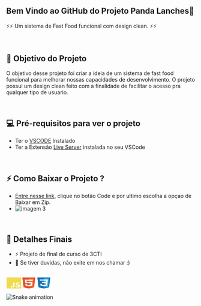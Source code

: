 ## Bem Vindo ao GitHub do Projeto <strong>Panda Lanches</strong>👋
⚡⚡ Um sistema de Fast Food funcional com design clean. ⚡⚡

<br>

## 🚀 Objetivo do Projeto

O objetivo desse projeto foi criar a ideia de um sistema de fast food funcional para melhorar nossas capacidades de desenvolvimento.
O projeto possui um design clean feito com a finalidade de facilitar o acesso pra qualquer tipo de usuario.


<br>


## 💻 Pré-requisitos para ver o projeto

* Ter o <a href="https://code.visualstudio.com/">VSCODE</a> Instalado
* Ter a Extensão <a href="https://marketplace.visualstudio.com/items?itemName=ritwickdey.LiveServer">Live Server</a> instalada no seu VSCode

<br>

## ⚡ Como Baixar o Projeto ?
- <a href="https://github.com/Trab3CTI/panda-lanches-website-principal">Entre nesse link</a>, clique no botão Code e por ultimo escolha a opçao de Baixar em Zip.
- ![imagem 3](https://user-images.githubusercontent.com/94136685/143333942-5b18fa8a-a964-410b-adc3-1cf6b79e24ba.png)

<br>

## 💼 Detalhes Finais
- ⚡ Projeto de final de curso de 3CTI 
- 💌 Se tiver duvidas, não exite em nos chamar :)

<br>

<div style='display: flex;'>
  <img height="30" width="40" src="https://raw.githubusercontent.com/devicons/devicon/master/icons/javascript/javascript-plain.svg">
  <img height="30" width="40" src="https://raw.githubusercontent.com/devicons/devicon/master/icons/html5/html5-original.svg">
  <img height="30" width="40" src="https://raw.githubusercontent.com/devicons/devicon/master/icons/css3/css3-original.svg">
</div>
 
  ![Snake animation](https://github.com/lucassoares72/lucassoares72/blob/output/github-contribution-grid-snake.svg)
 
</div>
